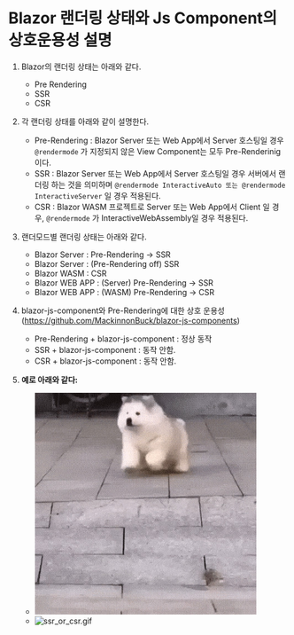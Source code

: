 # Blazor 랜더링 상태와 Js Component의 상호운용성 설명

1. Blazor의 랜더링 상태는 아래와 같다.
    * Pre Rendering
    * SSR
    * CSR

2. 각 랜더링 상태를 아래와 같이 설명한다.
   * Pre-Rendering : Blazor Server 또는 Web App에서 Server 호스팅일 경우 `@rendermode` 가 지정되지 않은 View Component는 모두 Pre-Renderinig이다.
   * SSR : Blazor Server 또는 Web App에서 Server 호스팅일 경우 서버에서 랜더링 하는 것을 의미하며 `@rendermode InteractiveAuto 또는 @rendermode InteractiveServer` 일 경우 적용된다.
   * CSR : Blazor WASM 프로젝트로 Server 또는 Web App에서 Client 일 경우, `@rendermode` 가 InteractiveWebAssembly일 경우 적용된다.

3. 랜더모드별 랜더링 상태는 아래와 같다.
   * Blazor Server : Pre-Rendering -> SSR
   * Blazor Server : (Pre-Rendering off) SSR
   * Blazor WASM : CSR
   * Blazor WEB APP : (Server) Pre-Rendering -> SSR
   * Blazor WEB APP : (WASM) Pre-Rendering -> CSR

4. blazor-js-component와 Pre-Rendering에 대한 상호 운용성
   (https://github.com/MackinnonBuck/blazor-js-components)
   * Pre-Rendering + blazor-js-component : 정상 동작
   * SSR + blazor-js-component : 동작 안함.
   * CSR + blazor-js-component : 동작 안함.

5. **예로 아래와 같다:**
   * ![pre-rendering.jpg](doc/pre-rendering.jpg)
   * ![ssr_or_csr.gif](doc/ssr_or_csr.gif)
